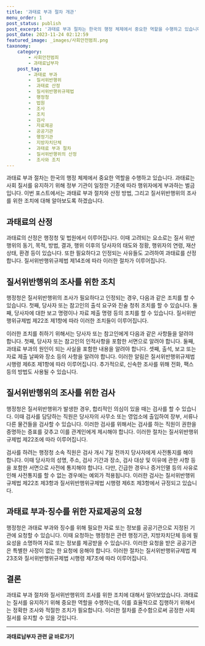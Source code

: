 ```yaml
---
title: '과태료 부과 절차 개관'
menu_order: 1
post_status: publish
post_excerpt: '과태료 부과 절차는 한국의 행정 체제에서 중요한 역할을 수행하고 있습니다. 과태료는 사회 질서를 유지하기 위해 정부 기관이 일정한 기준에 따라 행위자에게 부과하는 벌금입니다. 이번 포스트에서는 과태료 부과 절차와 산정 방법, 그리고 질서위반행위의 조사를 위한 조치에 대해 알아보도록 하겠습니다.'
post_date: 2023-11-24 02:12:59
featured_image: _images/사회안전범죄.png
taxonomy:
    category:
        - 사회안전범죄
        - 과태료납부자
    post_tag:
        - 과태료 부과
        -  질서위반행위
        -  과태료 산정
        -  질서위반행위규제법
        -  행정청
        -  법원
        -  조사
        -  조치
        -  검사
        -  자료제공
        -  공공기관
        -  행정기관
        -  지방자치단체
        -  과태료 부과 절차
        -  질서위반행위의 산정
        -  조사와 조치
---
```



과태료 부과 절차는 한국의 행정 체제에서 중요한 역할을 수행하고 있습니다. 과태료는 사회 질서를 유지하기 위해 정부 기관이 일정한 기준에 따라 행위자에게 부과하는 벌금입니다. 이번 포스트에서는 과태료 부과 절차와 산정 방법, 그리고 질서위반행위의 조사를 위한 조치에 대해 알아보도록 하겠습니다.

## 과태료의 산정

과태료의 산정은 행정청 및 법원에서 이루어집니다. 이때 고려되는 요소로는 질서 위반 행위의 동기, 목적, 방법, 결과, 행위 이후의 당사자의 태도와 정황, 행위자의 연령, 재산 상태, 환경 등이 있습니다. 또한 필요하다고 인정되는 사유들도 고려하여 과태료를 산정합니다. 질서위반행위규제법 제14조에 따라 이러한 절차가 이루어집니다.

## 질서위반행위의 조사를 위한 조치

행정청은 질서위반행위의 조사가 필요하다고 인정되는 경우, 다음과 같은 조치를 할 수 있습니다. 첫째, 당사자 또는 참고인의 출석 요구와 진술 청취 조치를 할 수 있습니다. 둘째, 당사자에 대한 보고 명령이나 자료 제출 명령 등의 조치를 할 수 있습니다. 질서위반행위규제법 제22조 제1항에 따라 이러한 조치들이 이루어집니다.

이러한 조치를 취하기 위해서는 당사자 또는 참고인에게 다음과 같은 사항들을 알려야 합니다. 첫째, 당사자 또는 참고인의 인적사항을 포함한 서면으로 알려야 합니다. 둘째, 과태료 부과의 원인이 되는 사실을 포함한 내용을 알려야 합니다. 셋째, 출석, 보고 또는 자료 제출 날짜와 장소 등의 사항을 알려야 합니다. 이러한 알림은 질서위반행위규제법 시행령 제6조 제1항에 따라 이루어집니다. 추가적으로, 신속한 조사를 위해 전화, 팩스 등의 방법도 사용될 수 있습니다.

## 질서위반행위의 조사를 위한 검사

행정청은 질서위반행위가 발생한 경우, 합리적인 의심이 있을 때는 검사를 할 수 있습니다. 이때 검사를 담당하는 직원은 당사자의 사무소 또는 영업소에 출입하여 장부, 서류나 다른 물건들을 검사할 수 있습니다. 이러한 검사를 위해서는 검사를 하는 직원이 권한을 증명하는 증표를 갖추고 이를 관계인에게 제시해야 합니다. 이러한 절차는 질서위반행위규제법 제22조에 따라 이루어집니다.

검사를 하려는 행정청 소속 직원은 검사 개시 7일 전까지 당사자에게 사전통지를 해야 합니다. 이때 당사자의 성명, 주소, 검사 기간과 장소, 검사 대상 및 이유에 관한 사항 등을 포함한 서면으로 사전에 통지해야 합니다. 다만, 긴급한 경우나 증거인멸 등의 사유로 인해 사전통지를 할 수 없는 경우에는 예외가 적용됩니다. 이러한 검사는 질서위반행위규제법 제22조 제3항과 질서위반행위규제법 시행령 제6조 제3항에서 규정되고 있습니다.

## 과태료 부과·징수를 위한 자료제공의 요청

행정청은 과태료 부과와 징수를 위해 필요한 자료 또는 정보를 공공기관으로 지정된 기관에 요청할 수 있습니다. 이때 요청하는 행정청은 관련 행정기관, 지방자치단체 등에 필요성을 소명하여 자료 또는 정보를 제공받을 수 있습니다. 이러한 요청을 받은 공공기관은 특별한 사정이 없는 한 요청에 응해야 합니다. 이러한 절차는 질서위반행위규제법 제23조와 질서위반행위규제법 시행령 제7조에 따라 이루어집니다.

## 결론

과태료 부과 절차와 질서위반행위의 조사를 위한 조치에 대해서 알아보았습니다. 과태료는 질서를 유지하기 위해 중요한 역할을 수행하는데, 이를 효율적으로 집행하기 위해서는 정확한 조사와 적절한 조치가 필요합니다. 이러한 절차를 준수함으로써 공정한 사회 질서를 유지할 수 있을 것입니다.

<!-- wp:separator -->
<hr class="wp-block-separator has-alpha-channel-opacity"/>
<!-- /wp:separator -->

<!-- wp:group {"backgroundColor":"base","layout":{"type":"constrained"}} -->
<div class="wp-block-group has-base-background-color has-background"><!-- wp:paragraph {"align":"center","fontSize":"medium"} -->
<p class="has-text-align-center has-large-font-size"><strong>과태료납부자 관련 글 바로가기</strong></p>
<!-- /wp:paragraph -->


<!-- wp:latest-posts
{"categories":[{"id":27175,"count":19,"description":"","link":"https://uknowlaw.com/category/%ea%b3%bc%ed%83%9c%eb%a3%8c%eb%82%a9%eb%b6%80%ec%9e%90/","name":"과태료납부자","slug":"과태료납부자","taxonomy":"category","parent":0,"meta":[],"_links":{"self":[{"href":"https://uknowlaw.com/wp-json/wp/v2/categories/27175"}],"collection":[{"href":"https://uknowlaw.com/wp-json/wp/v2/categories"}],"about":[{"href":"https://uknowlaw.com/wp-json/wp/v2/taxonomies/category"}],"wp:post_type":[{"href":"https://uknowlaw.com/wp-json/wp/v2/posts?categories=27175"}],"curies":[{"name":"wp","href":"https://api.w.org/{rel}","templated":true}]}}],"postsToShow":100,"excerptLength":28,"postLayout":"grid","columns":2,"featuredImageAlign":"left","featuredImageSizeSlug":"large","fontSize":"small"} /--></div>
<!-- /wp:group -->